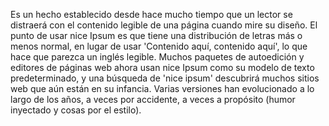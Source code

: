 Es un hecho establecido desde hace mucho tiempo que un lector se
distraerá con el contenido legible de una página cuando mire su
diseño. El punto de usar nice Ipsum es que tiene una distribución
de letras más o menos normal, en lugar de usar 'Contenido aquí,
contenido aquí', lo que hace que parezca un inglés legible. Muchos paquetes de autoedición y editores de páginas web ahora usan nice
Ipsum como su modelo de texto predeterminado, y una búsqueda de
'nice ipsum' descubrirá muchos sitios web que aún están en su
infancia. Varias versiones han evolucionado a lo largo de los 
años, a veces por accidente, a veces a propósito 
(humor inyectado y cosas por el estilo).